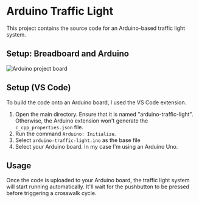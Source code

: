 # Arduino Traffic Light

This project contains the source code for an Arduino-based traffic light system.

## Setup: Breadboard and Arduino
![Arduino project board](image.jpg)

## Setup (VS Code)
To build the code onto an Arduino board, I used the VS Code extension. 

1. Open the main directory. Ensure that it is named "arduino-traffic-light". Otherwise, the Arduino extension won't generate the `c_cpp_properties.json` file.
2. Run the command `Arduino: Initialize`.
3. Select `arduino-traffic-light.ino` as the base file
4. Select your Arduino board. In my case I'm using an Arduino Uno.

## Usage

Once the code is uploaded to your Arduino board, the traffic light system will start running automatically. It'll wait for the pushbutton to be pressed before triggering a crosswalk cycle. 
